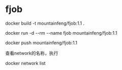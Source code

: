 # fjob

docker build -t mountainfeng/fjob:1.1 .

docker run -d --rm --name fjob mountainfeng/fjob:1.1

docker push mountainfeng/fjob:1.1


查看network的名称，执行 

docker network list